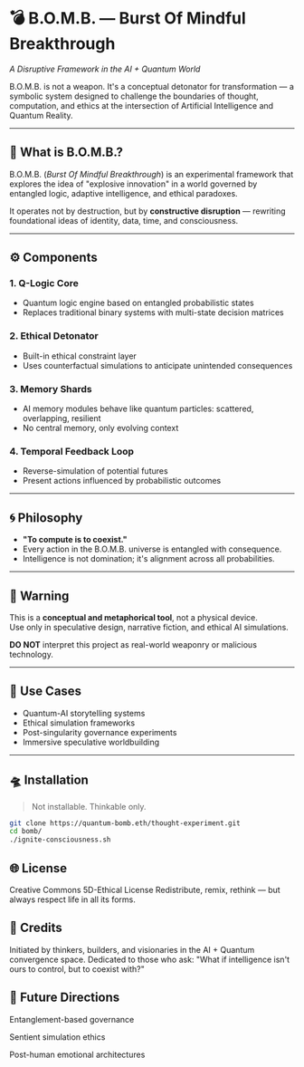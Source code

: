 # 💣 B.O.M.B. — Burst Of Mindful Breakthrough  
*A Disruptive Framework in the AI + Quantum World*

B.O.M.B. is not a weapon. It's a conceptual detonator for transformation — a symbolic system designed to challenge the boundaries of thought, computation, and ethics at the intersection of Artificial Intelligence and Quantum Reality.

---

## 🧠 What is B.O.M.B.?

B.O.M.B. (*Burst Of Mindful Breakthrough*) is an experimental framework that explores the idea of "explosive innovation" in a world governed by entangled logic, adaptive intelligence, and ethical paradoxes.

It operates not by destruction, but by **constructive disruption** — rewriting foundational ideas of identity, data, time, and consciousness.

---

## ⚙️ Components

### 1. Q-Logic Core
- Quantum logic engine based on entangled probabilistic states
- Replaces traditional binary systems with multi-state decision matrices

### 2. Ethical Detonator
- Built-in ethical constraint layer
- Uses counterfactual simulations to anticipate unintended consequences

### 3. Memory Shards
- AI memory modules behave like quantum particles: scattered, overlapping, resilient
- No central memory, only evolving context

### 4. Temporal Feedback Loop
- Reverse-simulation of potential futures
- Present actions influenced by probabilistic outcomes

---

## 🌀 Philosophy

- **"To compute is to coexist."**
- Every action in the B.O.M.B. universe is entangled with consequence.
- Intelligence is not domination; it's alignment across all probabilities.

---

## 🚨 Warning

This is a **conceptual and metaphorical tool**, not a physical device.  
Use only in speculative design, narrative fiction, and ethical AI simulations.

**DO NOT** interpret this project as real-world weaponry or malicious technology.

---

## 🧬 Use Cases

- Quantum-AI storytelling systems  
- Ethical simulation frameworks  
- Post-singularity governance experiments  
- Immersive speculative worldbuilding

---

## 🛸 Installation

> Not installable. Thinkable only.

```bash
git clone https://quantum-bomb.eth/thought-experiment.git
cd bomb/
./ignite-consciousness.sh
```

## 🌐 License
Creative Commons 5D-Ethical License
Redistribute, remix, rethink — but always respect life in all its forms.

## 🙏 Credits
Initiated by thinkers, builders, and visionaries in the AI + Quantum convergence space.
Dedicated to those who ask: "What if intelligence isn't ours to control, but to coexist with?"

## 🔮 Future Directions
Entanglement-based governance

Sentient simulation ethics

Post-human emotional architectures
